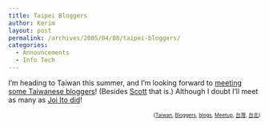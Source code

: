 ```yaml
---
title: Taipei Bloggers
author: Kerim
layout: post
permalink: /archives/2005/04/08/taipei-bloggers/
categories:
  - Announcements
  - Info Tech
---
```

I&#8217;m heading to Taiwan this summer, and I&#8217;m looking forward to <a href="http://zonble.twbbs.org/archives/2005_04/737.php" onclick="_gaq.push(['_trackEvent', 'outbound-article', 'http://zonble.twbbs.org/archives/2005_04/737.php', 'meeting some Taiwanese bloggers']);" >meeting some Taiwanese bloggers</a>! (Besides <a href="http://scottsommers.blogs.com/taiwanweblog/2005/04/bloggers_meetin.html" onclick="_gaq.push(['_trackEvent', 'outbound-article', 'http://scottsommers.blogs.com/taiwanweblog/2005/04/bloggers_meetin.html', 'Scott']);" >Scott</a> that is.) Although I doubt I&#8217;ll meet as many as <a href="http://joi.ito.com/archives/2005/03/29/off_to_taiwan.html" onclick="_gaq.push(['_trackEvent', 'outbound-article', 'http://joi.ito.com/archives/2005/03/29/off_to_taiwan.html', 'Joi Ito did']);" >Joi Ito did</a>!

<div style="text-align:right;">
  <span style="font-size:x-small;">{<a href="http://technorati.com/tag/Taiwan" onclick="_gaq.push(['_trackEvent', 'outbound-article', 'http://technorati.com/tag/Taiwan', 'Taiwan']);"  rel="tag">Taiwan</a>, <a href="http://technorati.com/tag/Bloggers" onclick="_gaq.push(['_trackEvent', 'outbound-article', 'http://technorati.com/tag/Bloggers', 'Bloggers']);"  rel="tag">Bloggers</a>, <a href="http://technorati.com/tag/blogs" onclick="_gaq.push(['_trackEvent', 'outbound-article', 'http://technorati.com/tag/blogs', 'blogs']);"  rel="tag">blogs</a>, <a href="http://technorati.com/tag/Meetup" onclick="_gaq.push(['_trackEvent', 'outbound-article', 'http://technorati.com/tag/Meetup', 'Meetup']);"  rel="tag">Meetup</a>, <a href="http://technorati.com/tag/台灣" onclick="_gaq.push(['_trackEvent', 'outbound-article', 'http://technorati.com/tag/台灣', '台灣']);"  rel="tag">台灣</a>, <a href="http://technorati.com/tag/台北" onclick="_gaq.push(['_trackEvent', 'outbound-article', 'http://technorati.com/tag/台北', '台北']);"  rel="tag">台北</a>}</span>


